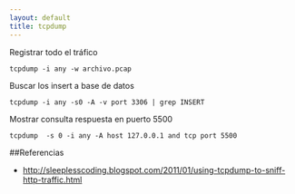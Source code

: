```yaml
---
layout: default
title: tcpdump
---
```


Registrar todo el tráfico

    tcpdump -i any -w archivo.pcap

Buscar los insert a base de datos

    tcpdump -i any -s0 -A -v port 3306 | grep INSERT

Mostrar consulta respuesta en puerto 5500

    tcpdump  -s 0 -i any -A host 127.0.0.1 and tcp port 5500

##Referencias

* http://sleeplesscoding.blogspot.com/2011/01/using-tcpdump-to-sniff-http-traffic.html
